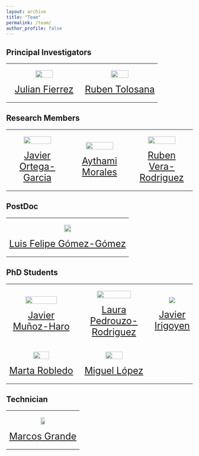 ```yaml
---
layout: archive
title: "Team"
permalink: /team/
author_profile: false
---
```


Principal Investigators
-----

<table>
  <tbody>
    <tr>
      <td width="50%">
        <div>
          <p align="center"><img class="img-50" src="https://catedraeniauam.github.io/images/2020_Fierrez.jpg"></p>
          <p align="center"><a class="nombre" href="https://biometrics.eps.uam.es/fierrez/index.php">Julian Fierrez</a></p>
        </div>
      </td>
      <td width="50%">
        <div>
          <p align="center"><img class="img-50" src="https://catedraeniauam.github.io/images/Tolosana.jpg"></p>
          <p align="center"><a class="nombre" href="https://rubentolosana.github.io/">Ruben Tolosana</a></p>
        </div>
      </td>
    </tr>
  </tbody>
</table>

Research Members
-----

<table>
  <tbody>
    <tr>
      <td width="33%">
        <div>
          <p align="center"><img class="img-70" src="https://catedraeniauam.github.io/images/Ortega.png"></p>
          <p align="center"><a class="nombre" href="https://scholar.google.es/citations?user=LwiecBYAAAAJ&hl=en">Javier Ortega-Garcia</a></p>
        </div>
      </td>
      <td width="33%">
        <div>
          <p align="center"><img class="img-70" src="https://catedraeniauam.github.io/images/Morales.jpg"></p>
          <p align="center"><a class="nombre" href="https://aythami.me/">Aythami Morales</a></p>
        </div>
      </td>
      <td width="33%">
        <div>
          <p align="center"><img class="img-70" src="https://catedraeniauam.github.io/images/Vera.jpg"></p>
          <p align="center"><a class="nombre" href="https://scholar.google.es/citations?user=KYMQ0tsAAAAJ&hl=en">Ruben Vera-Rodriguez</a></p>
        </div>
      </td>
    </tr>
  </tbody>
</table>

PostDoc
-----

<table>
  <tbody>
    <tr>
      <td>
        <div>
          <p align="center"><img class="img-25" src="https://catedraeniauam.github.io/images/Luis felipe.png"></p>
          <p align="center"><a class="nombre" href="https://scholar.google.com/citations?user=Nq3NyHYAAAAJ&hl=en">Luis Felipe Gómez-Gómez</a></p>
        </div>
      </td>
    </tr>
  </tbody>
</table>

PhD Students
-----

<table>
  <tbody>
    <tr>
      <td width="33%">
        <div>
          <p align="center"><img class="img-70" src="https://catedraeniauam.github.io/images/javier.png"></p>
          <p align="center"><a class="nombre" href="">Javier Muñoz-Haro</a></p>
        </div>
      </td>
      <td width="33%">
        <div>
          <p align="center"><img class="img-70" src="https://catedraeniauam.github.io/images/laura.png"></p>
          <p align="center"><a class="nombre" href="https://rubentolosana.github.io/">Laura Pedrouzo-Rodriguez</a></p>
        </div>
      </td>
      <td width="33%">
        <div>
          <p align="center"><img  src="https://catedraeniauam.github.io/images/Javier Irigoyen.jpg" style="width:1'0px"></p>
          <p align="center"><a class="nombre" href="">Javier Irigoyen</a></p>
        </div>
      </td>
    </tr>
    <tr>
      <td width="50%">
        <div>
          <p align="center"><img class="img-50" src="https://catedraeniauam.github.io/images/2020_Fierrez.jpg"></p>
          <p align="center"><a class="nombre" href="">Marta Robledo</a></p>
        </div>
      </td>
      <td width="50%">
        <div>
          <p align="center"><img class="img-50" src="https://catedraeniauam.github.io/images/miguel phd.jpg"></p>
          <p align="center"><a class="nombre" href="">Miguel López</a></p>
        </div>
      </td>
    </tr>
  </tbody>
</table>

Technician
-----

<table>
  <tbody>
    <tr>
      <td>
        <div>
          <p align="center"><img class="img-25" src="https://catedraeniauam.github.io/images/2020_Fierrez.jpg"></p>
          <p align="center"><a class="nombre" href="">Marcos Grande</a></p>
        </div>
      </td>
    </tr>
  </tbody>
</table>

<style>
    img {
        height:auto;
    }

    .img-70 {
        width:70%;
    }

    .img-50 {
        width:50%;
    }

    .img-25 {
        width:25%;
    }

    .nombre {
        font-size: 25px;
    }

    table, th, td {
        border: 0px;
    }
</style>
